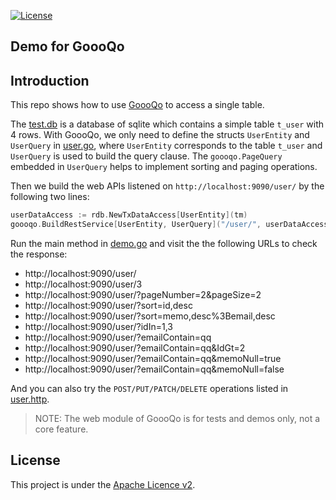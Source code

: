 [![License](https://img.shields.io/:license-apache-brightgreen.svg)](https://www.apache.org/licenses/LICENSE-2.0.html)

Demo for GoooQo
---

## Introduction

This repo shows how to use [GoooQo](https://github.com/doytowin/goooqo) to access a single table.

The [test.db](test.db) is a database of sqlite which contains a simple table `t_user` with 4 rows.
With GoooQo, we only need to define the structs `UserEntity` and `UserQuery` in [user.go](user.go),
where `UserEntity` corresponds to the table `t_user` and `UserQuery` is used to build the query clause.
The `goooqo.PageQuery` embedded in `UserQuery` helps to implement sorting and paging operations.

Then we build the web APIs listened on `http://localhost:9090/user/` by the following two lines:
```go
userDataAccess := rdb.NewTxDataAccess[UserEntity](tm)
goooqo.BuildRestService[UserEntity, UserQuery]("/user/", userDataAccess)
```

Run the main method in [demo.go](demo.go) and visit the the following URLs to check the response:
  - http://localhost:9090/user/
  - http://localhost:9090/user/3
  - http://localhost:9090/user/?pageNumber=2&pageSize=2
  - http://localhost:9090/user/?sort=id,desc
  - http://localhost:9090/user/?sort=memo,desc%3Bemail,desc
  - http://localhost:9090/user/?idIn=1,3
  - http://localhost:9090/user/?emailContain=qq
  - http://localhost:9090/user/?emailContain=qq&IdGt=2
  - http://localhost:9090/user/?emailContain=qq&memoNull=true
  - http://localhost:9090/user/?emailContain=qq&memoNull=false

And you can also try the `POST/PUT/PATCH/DELETE` operations listed in [user.http](user.http).

> NOTE: The web module of GoooQo is for tests and demos only, not a core feature.

License
---
This project is under the [Apache Licence v2](https://www.apache.org/licenses/LICENSE-2.0).
